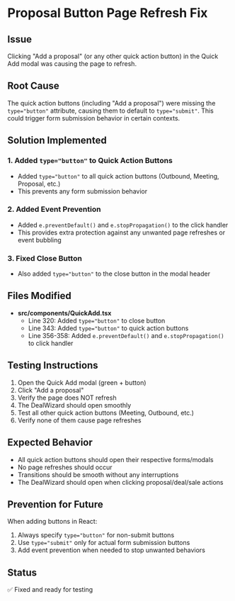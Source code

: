 # Proposal Button Page Refresh Fix

## Issue
Clicking "Add a proposal" (or any other quick action button) in the Quick Add modal was causing the page to refresh.

## Root Cause
The quick action buttons (including "Add a proposal") were missing the `type="button"` attribute, causing them to default to `type="submit"`. This could trigger form submission behavior in certain contexts.

## Solution Implemented

### 1. Added `type="button"` to Quick Action Buttons
- Added `type="button"` to all quick action buttons (Outbound, Meeting, Proposal, etc.)
- This prevents any form submission behavior

### 2. Added Event Prevention
- Added `e.preventDefault()` and `e.stopPropagation()` to the click handler
- This provides extra protection against any unwanted page refreshes or event bubbling

### 3. Fixed Close Button
- Also added `type="button"` to the close button in the modal header

## Files Modified
- **src/components/QuickAdd.tsx**
  - Line 320: Added `type="button"` to close button
  - Line 343: Added `type="button"` to quick action buttons
  - Line 356-358: Added `e.preventDefault()` and `e.stopPropagation()` to click handler

## Testing Instructions
1. Open the Quick Add modal (green + button)
2. Click "Add a proposal"
3. Verify the page does NOT refresh
4. The DealWizard should open smoothly
5. Test all other quick action buttons (Meeting, Outbound, etc.)
6. Verify none of them cause page refreshes

## Expected Behavior
- All quick action buttons should open their respective forms/modals
- No page refreshes should occur
- Transitions should be smooth without any interruptions
- The DealWizard should open when clicking proposal/deal/sale actions

## Prevention for Future
When adding buttons in React:
1. Always specify `type="button"` for non-submit buttons
2. Use `type="submit"` only for actual form submission buttons
3. Add event prevention when needed to stop unwanted behaviors

## Status
✅ Fixed and ready for testing